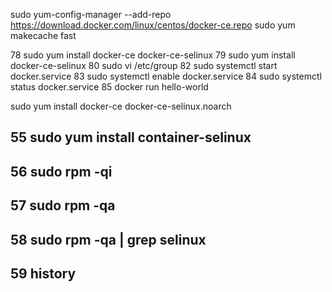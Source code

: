 sudo yum-config-manager     --add-repo     https://download.docker.com/linux/centos/docker-ce.repo
sudo yum makecache fast

78  sudo yum install docker-ce docker-ce-selinux
   79  sudo yum install docker-ce-selinux
   80  sudo vi /etc/group
   82  sudo systemctl start docker.service
   83  sudo systemctl enable docker.service
   84  sudo systemctl status docker.service
   85  docker run  hello-world

sudo yum install docker-ce docker-ce-selinux.noarch
##   55  sudo yum install container-selinux
##   56  sudo rpm -qi
##   57  sudo rpm -qa
##   58  sudo rpm -qa | grep selinux
##   59  history

